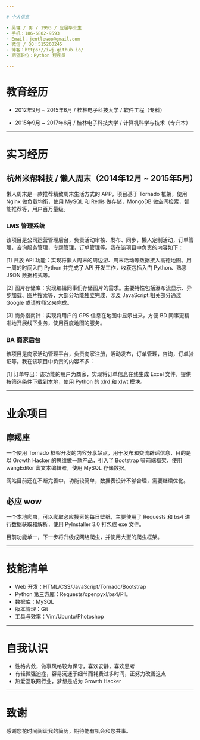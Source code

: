```yaml
---

# 个人信息

- 吴健 / 男 / 1993 / 应届毕业生
- 手机：186-6802-9593
- Email：jentlewoo@gmail.com
- 微信 / QQ：515260245
- 博客：https://iwj.github.io/
- 期望职位：Python 程序员

---
```


# 教育经历

- 2012年9月 ~ 2015年6月 / 桂林电子科技大学 / 软件工程（专科）

- 2015年9月 ~ 2017年6月 / 桂林电子科技大学 / 计算机科学与技术（专升本）

---

# 实习经历

## 杭州米帮科技 / 懒人周末（2014年12月 ~ 2015年5月）

懒人周末是一款推荐精致周末生活方式的 APP，项目基于 Tornado 框架，使用 Nginx 做负载均衡，使用 MySQL 和 Redis 做存储，MongoDB 做空间检索，智能推荐等，用户百万量级。

### LMS 管理系统

该项目是公司运营管理后台，负责活动审核、发布、同步，懒人定制活动，订单管理，咨询服务管理，专题管理，订单管理等。我在该项目中负责的内容如下：

[1] 开放 API 功能：实现将懒人周末的周边游、周末活动等数据接入高德地图。用一周的时间入门 Python 并完成了 API 开发工作，收获包括入门 Python、熟悉 JSON 数据格式等。

[2] 图片存储库：实现编辑同事们存储图片的需求。主要特性包括瀑布流显示、异步加载、图片搜索等，大部分功能独立完成，涉及 JavaScript 相关部分通过 Google 或请教师父来完成。

[3] 商务指南针：实现将用户的 GPS 信息在地图中显示出来，方便 BD 同事更精准地开展线下业务，使用百度地图的服务。

### BA 商家后台

该项目是商家活动管理平台，负责商家注册，活动发布，订单管理，咨询，订单验证等。我在该项目中负责的内容不多：

[1] 订单导出：该功能的用户为商家，实现将订单信息在线生成 Excel 文件，提供按筛选条件下载到本地，使用 Python 的 xlrd 和 xlwt 模块。

---

# 业余项目

## 摩羯座

一个使用 Tornado 框架开发的内容分享站点，用于发布和交流辟谣信息，目的是以 Growth Hacker 的思维做一款产品，引入了 Bootstrap 等前端框架，使用 wangEditor 富文本编辑器，使用 MySQL 存储数据。

网站目前还在不断完善中，功能较简单，数据表设计不够合理，需要继续优化。

## 必应 wow

一个本地爬虫，可以爬取必应搜索的每日壁纸，主要使用了 Requests 和 bs4 进行数据获取和解析，使用 PyInstaller 3.0 打包成 exe 文件。

目前功能单一，下一步将升级成网络爬虫，并使用大型的爬虫框架。

---

# 技能清单

- Web 开发：HTML/CSS/JavaScript/Tornado/Bootstrap
- Python 第三方库：Requests/openpyxl/bs4/PIL
- 数据库：MySQL
- 版本管理：Git
- 工具与效率：Vim/Ubuntu/Photoshop

---

# 自我认识

- 性格内敛，做事风格较为保守，喜欢安静，喜欢思考
- 有轻微强迫症，容易沉迷于细节而耗费过多时间，正努力改善这点
- 热爱互联网行业，梦想是成为 Growth Hacker

---

# 致谢

感谢您花时间阅读我的简历，期待能有机会和您共事。
